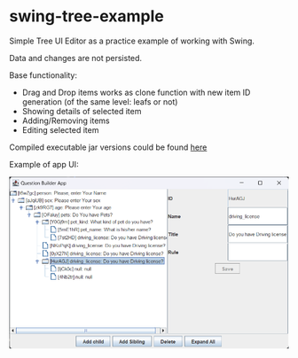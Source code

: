 # swing-tree-example

Simple Tree UI Editor as a practice example of working with Swing.
<p/>Data and changes are not persisted.
<p/>Base functionality:

* Drag and Drop items works as clone function with new item ID generation (of the same level: leafs or not)
* Showing details of selected item
* Adding/Removing items
* Editing selected item

<p/>Compiled executable jar versions could be found <a href="https://github.com/ABinkovski/swing-tree-example/releases">here</a>

<p/> Example of app UI:

![appWindow.png](screenshots%2FappWindow.png)
